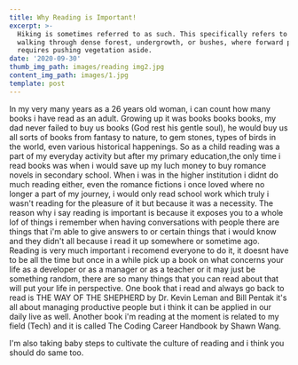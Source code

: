```yaml
---
title: Why Reading is Important!
excerpt: >-
  Hiking is sometimes referred to as such. This specifically refers to difficult
  walking through dense forest, undergrowth, or bushes, where forward progress
  requires pushing vegetation aside.
date: '2020-09-30'
thumb_img_path: images/reading img2.jpg
content_img_path: images/1.jpg
template: post
---
```

In my very many years as a 26 years old woman, i can count how many books i have read as an adult. Growing up it was books books books, my dad never failed to buy us books (God rest his gentle soul), he would buy us all sorts of books from fantasy to nature, to gem stones, types of birds in the world, even various historical happenings. So as a child reading was a part of my everyday activity but after my primary education,the only time i read books was when i would save up my luch money to buy romance novels in secondary school. When i was in the higher institution  i didnt do much reading either, even the romance fictions i once loved where no longer a part of my journey, i would only read school work which truly i wasn't reading for the pleasure of it but because it was a necessity.
The reason why i say reading is important is because it exposes you to a whole lof of things i remember when having conversations with people there are things that i'm able to give answers to or certain things that i would know and they didn't all because i read it up somewhere or sometime  ago.
Reading is very much important i recomend everyone to do it, it doesnt have to be all the time but once in a while pick up a book on what concerns your life as a developer or as a manager or as a teacher or it may just be something random, there are so many things that you can read about that will put your life in perspective. One book that i read and always go back to read is THE WAY OF THE SHEPHERD by Dr. Kevin Leman and Bill Pentak it's all about managing productive people but i think it can be applied in our daily live as well. Another book i'm reading at the moment is related to my field (Tech) and it is called The Coding Career Handbook by Shawn Wang.

I'm also taking baby steps to cultivate the culture of reading and i think you should do same too.